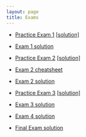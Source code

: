 ```yaml
---
layout: page
title: Exams
---
```


* [Practice Exam 1](docs/exams/data1010-practice-midterm-1.pdf) [[solution]](docs/exams/data1010-practice-midterm-1-sol.pdf)

* [Exam 1 solution](https://drive.google.com/file/d/1kHUxAr-J77tmLsRJQcehB9D_qA0NSLSz/view?usp=sharing)

* [Practice Exam 2](docs/exams/data1010-practice-midterm-2.pdf) [[solution]](docs/exams/data1010-practice-midterm-2-sol.pdf)

* [Exam 2 cheatsheet](docs/exams/data1010-abridged-cheatsheet.pdf)

* [Exam 2 solution](https://drive.google.com/file/d/11BPlfsje_J3BLOd8in-hcfSWB4ylCz2Z/view?usp=sharing)

* [Practice Exam 3](docs/exams/data1010-practice-midterm-3.pdf) [[solution]](docs/exams/data1010-practice-midterm-3-sol.pdf)

* [Exam 3 solution](https://drive.google.com/file/d/1I3ZHzy70zIhnhbT07joZAysatlf6I7qA)

* [Exam 4 solution](https://drive.google.com/open?id=1lU09f4DogG1Fd_7yxsKELBvssjQFZN_U)

* [Final Exam solution](https://drive.google.com/open?id=1uG_mrwKc24T2XYYqpActlyFM6CDTwEYR)
